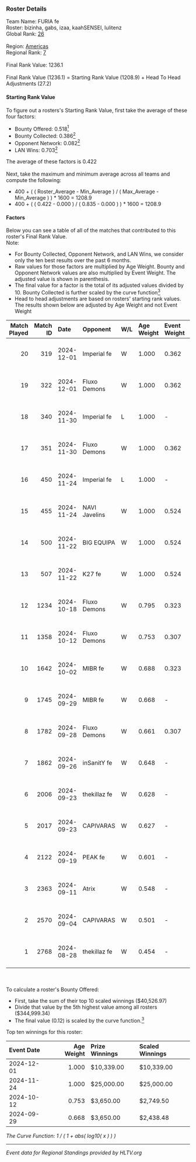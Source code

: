 ### Roster Details<br />
Team Name: FURIA fe<br />
Roster: bizinha, gabs, izaa, kaahSENSEI, lulitenz<br />
Global Rank: [26](../../standings_global_2024_12_18.md)<br />
<br />
Region: [Americas]( ../../standings_americas_2024_12_18.md)<br />
Regional Rank: [7]( ../../standings_americas_2024_12_18.md)<br />
<br />
Final Rank Value:  1236.1<br />
<br />
Final Rank Value (1236.1) = Starting Rank Value (1208.9) + Head To Head Adjustments (27.2)<br />

#### Starting Rank Value<br />
To figure out a rosters's Starting Rank Value, first take the average of these four factors:<br />
- Bounty Offered: 0.518[<sup>1</sup>](#table2)
- Bounty Collected: 0.386[<sup>2</sup>](#table1)
- Opponent Network: 0.082[<sup>2</sup>](#table1)
- LAN Wins: 0.703[<sup>2</sup>](#table1)

The average of these factors is 0.422<br />
<br />
Next, take the maximum and minimum average across all teams and compute the following:<br />
- 400 + ( ( Roster_Average - Min_Average ) / ( Max_Average - Min_Average ) ) * 1600 = 1208.9
- 400 + ( ( 0.422 - 0.000 ) / ( 0.835 - 0.000 ) ) * 1600 = 1208.9


#### Factors<br />
Below you can see a table of all of the matches that contributed to this roster's Final Rank Value.<br />
Note:<br />

- For Bounty Collected, Opponent Network, and LAN Wins, we consider only the ten best results over the past 6 months.
- Raw values for those factors are multiplied by Age Weight. Bounty and Opponent Network values are also multiplied by Event Weight. The adjusted value is shown in parenthesis.
- The final value for a factor is the total of its adjusted values divided by 10. Bounty Collected is further scaled by the curve function[<sup>3</sup>](#curveFunction)
- Head to head adjustments are based on rosters' starting rank values. The results shown below are adjusted by Age Weight and not Event Weight
<span id="table1"></span><br />


| Match Played | Match ID | Date       | Opponent      | W/L | Age Weight | Event Weight | Bounty Collected | Opponent Network | LAN Wins  | H2H Adj. | Roster                                    |
| -: | -: | :- | :- | :- | :- | :- | :- | :- | :- | -: | :- |
|           20 |      319 | 2024-12-01 | Imperial fe   | W   | 1.000      | 0.362        | 0.160 (0.058)    | 0.340 (0.123)    | 1 (1.000) |    16.52 | bizinha, gabs, izaa, kaahSENSEI, lulitenz |
|           19 |      322 | 2024-12-01 | Fluxo Demons  | W   | 1.000      | 0.362        | 0.030 (0.011)    | 0.204 (0.074)    | 1 (1.000) |     3.54 | bizinha, gabs, izaa, kaahSENSEI, lulitenz |
|           18 |      340 | 2024-11-30 | Imperial fe   | L   | 1.000      | -            | -                | -                | -         |   -14.75 | bizinha, gabs, izaa, kaahSENSEI, lulitenz |
|           17 |      351 | 2024-11-30 | Fluxo Demons  | W   | 1.000      | 0.362        | 0.030 (0.011)    | 0.204 (0.074)    | 1 (1.000) |     3.23 | bizinha, gabs, izaa, kaahSENSEI, lulitenz |
|           16 |      450 | 2024-11-24 | Imperial fe   | L   | 1.000      | -            | -                | -                | -         |   -16.04 | bizinha, gabs, izaa, kaahSENSEI, lulitenz |
|           15 |      455 | 2024-11-24 | NAVI Javelins | W   | 1.000      | 0.524        | 0.240 (0.126)    | 0.415 (0.217)    | 1 (1.000) |    14.49 | bizinha, gabs, izaa, kaahSENSEI, lulitenz |
|           14 |      500 | 2024-11-22 | BIG EQUIPA    | W   | 1.000      | 0.524        | 0.038 (0.020)    | 0.148 (0.078)    | 1 (1.000) |     3.34 | bizinha, gabs, izaa, kaahSENSEI, lulitenz |
|           13 |      507 | 2024-11-22 | K27 fe        | W   | 1.000      | 0.524        | 0.015 (0.008)    | 0.163 (0.085)    | 1 (1.000) |     2.59 | bizinha, gabs, izaa, kaahSENSEI, lulitenz |
|           12 |     1234 | 2024-10-18 | Fluxo Demons  | W   | 0.795      | 0.323        | 0.030 (0.008)    | 0.204 (0.052)    | 0 (0.000) |     2.66 | bizinha, gabs, izaa, kaahSENSEI, lulitenz |
|           11 |     1358 | 2024-10-12 | Fluxo Demons  | W   | 0.753      | 0.307        | 0.030 (0.007)    | 0.204 (0.047)    | 1 (0.753) |     2.59 | bizinha, gabs, izaa, kaahSENSEI, lulitenz |
|           10 |     1642 | 2024-10-02 | MIBR fe       | W   | 0.688      | 0.323        | 0.010 (0.002)    | 0.137 (0.030)    | 0 (0.000) |     1.17 | bizinha, gabs, izaa, kaahSENSEI, lulitenz |
|            9 |     1745 | 2024-09-29 | MIBR fe       | W   | 0.668      | -            | -                | -                | 0 (0.000) |     1.15 | bizinha, gabs, izaa, kaahSENSEI, lulitenz |
|            8 |     1782 | 2024-09-28 | Fluxo Demons  | W   | 0.661      | 0.307        | 0.030 (0.006)    | 0.204 (0.041)    | -         |     2.31 | bizinha, gabs, izaa, kaahSENSEI, lulitenz |
|            7 |     1862 | 2024-09-26 | inSanitY fe   | W   | 0.648      | -            | -                | -                | -         |     0.87 | bizinha, gabs, izaa, kaahSENSEI, lulitenz |
|            6 |     2006 | 2024-09-23 | thekillaz fe  | W   | 0.628      | -            | -                | -                | -         |     0.80 | bizinha, gabs, izaa, kaahSENSEI, lulitenz |
|            5 |     2017 | 2024-09-23 | CAPIVARAS     | W   | 0.627      | -            | -                | -                | -         |     0.39 | bizinha, gabs, izaa, kaahSENSEI, lulitenz |
|            4 |     2122 | 2024-09-19 | PEAK fe       | W   | 0.601      | -            | -                | -                | -         |     0.61 | bizinha, gabs, izaa, kaahSENSEI, lulitenz |
|            3 |     2363 | 2024-09-11 | Atrix         | W   | 0.548      | -            | -                | -                | -         |     0.81 | bizinha, gabs, izaa, kaahSENSEI, lulitenz |
|            2 |     2570 | 2024-09-04 | CAPIVARAS     | W   | 0.501      | -            | -                | -                | -         |     0.34 | bizinha, gabs, izaa, kaahSENSEI, lulitenz |
|            1 |     2768 | 2024-08-28 | thekillaz fe  | W   | 0.454      | -            | -                | -                | -         |     0.57 | bizinha, gabs, izaa, kaahSENSEI, lulitenz |

<br />
<span id="table2"></span><br />
To calculate a roster's Bounty Offered:<br />

- First, take the sum of their top 10 scaled winnings ($40,526.97)
- Divide that value by the 5th highest value among all rosters ($344,999.34)
- The final value (0.12) is scaled by the curve function.[<sup>3</sup>](#curveFunction)

Top ten winnings for this roster:<br />

| Event Date | Age Weight | Prize Winnings | Scaled Winnings |
| :- | -: | :- | :- |
| 2024-12-01 |      1.000 | $10,339.00     | $10,339.00      |
| 2024-11-24 |      1.000 | $25,000.00     | $25,000.00      |
| 2024-10-12 |      0.753 | $3,650.00      | $2,749.50       |
| 2024-09-29 |      0.668 | $3,650.00      | $2,438.48       |


<span id="curveFunction"></span>_The Curve Function: 1 / ( 1 + abs( log10( x ) ) )_<br />

---
_Event data for Regional Standings provided by HLTV.org_<br />
